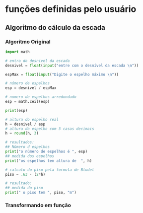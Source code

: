 # funções definidas pelo usuário

## Algoritmo do cálculo da escada

### Algoritmo Original

```Python
import math

# entra do desnivel da escada
desnivel = float(input("entre com o desnível da escada \n"))

espMax = float(input("Digite o espelho máximo \n"))

# número de espelhos
esp = desnivel / espMax

# numero de espelhos arredondado
esp = math.ceil(esp)

print(esp)

# altura do espelho real
h = desnivel / esp
# altura do espelho com 3 casas decimais
h = round(h, 3)

# resultados:
## Número d espelhos
print("o número de espelhos é ", esp)
## medida dos espelhos
print("os espelhos tem altura de  ", h)

# calculo do piso pela formula de Blodel
piso = .63 - (2*h)

# resultado:
## medida do piso
print(" o piso tem ", piso, "m")


```

### Transformando em função

```Python




```

##  